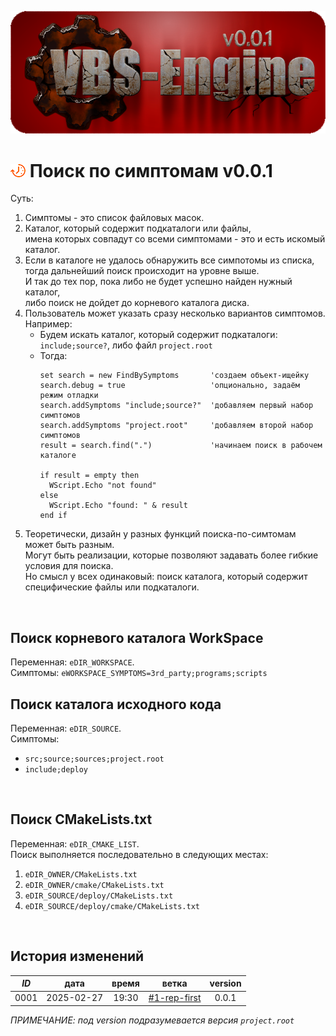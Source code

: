 ﻿[![logo](../../logo.png)](../docs.md "documentation") 

[H]: ../../docs.md        "родитель"
[P]: ../../icons/progress.png  "в процессе..."
[S]: ../../icons/success.png   "ошибок не обнаружено"
[E]: ../../icons/empty.png     "нет данных"
    
[![P]][H] Поиск по симптомам v0.0.1
===================================
Суть:  
1. Симптомы - это список файловых масок.  
2. Каталог, который содержит подкаталоги или файлы,  
   имена которых совпадут со всеми симптомами - это и есть искомый каталог.  
3. Если в каталоге не удалось обнаружить все симпотомы из списка,  
   тогда дальнейший поиск происходит на уровне выше.  
   И так до тех пор, пока либо не будет успешно найден нужный каталог,  
   либо поиск не дойдет до корневого каталога диска.  
4. Пользователь может указать сразу несколько вариантов симптомов.  
   Например:  
     - Будем искать каталог, который содержит подкаталоги:  
       `include;source?`, либо файл `project.root`  
     - Тогда:  
       ```vbs
       set search = new FindBySymptoms       'создаем объект-ищейку 
       search.debug = true                   'опционально, задаём режим отладки
       search.addSymptoms "include;source?"  'добавляем первый набор симптомов
       search.addSymptoms "project.root"     'добавляем второй набор симптомов
       result = search.find(".")             'начинаем поиск в рабочем каталоге

       if result = empty then
         WScript.Echo "not found"
       else
         WScript.Echo "found: " & result
       end if
       ```
5. Теоретически, дизайн у разных функций поиска-по-симтомам может быть разным.  
   Могут быть реализации, которые позволяют задавать более гибкие условия для поиска.  
   Но смысл у всех одинаковый: поиск каталога, который содержит специфические файлы или подкаталоги.  
<br/>


Поиск корневого каталога WorkSpace  
----------------------------------
Переменная: `eDIR_WORKSPACE`.  
Симптомы: `eWORKSPACE_SYMPTOMS=3rd_party;programs;scripts`
<br/>


Поиск каталога исходного кода  
-----------------------------  
Переменная: `eDIR_SOURCE`.  
Симптомы:  
  - `src;source;sources;project.root`  
  - `include;deploy`  
<br/>


Поиск CMakeLists.txt  
--------------------
Переменная: `eDIR_CMAKE_LIST`.  
Поиск выполняется последовательно в следующих местах:  
  1. `eDIR_OWNER/CMakeLists.txt`  
  2. `eDIR_OWNER/cmake/CMakeLists.txt`  
  3. `eDIR_SOURCE/deploy/CMakeLists.txt`  
  4. `eDIR_SOURCE/deploy/cmake/CMakeLists.txt`  
<br/>


История изменений 
-----------------

| *ID* |    дата    | время |     ветка      | version |  
|:----:|:----------:|:-----:|:--------------:|:-------:|  
| 0001 | 2025-02-27 | 19:30 | [#1-rep-first] |  0.0.1  |  

*ПРИМЕЧАНИЕ: под version подразумевается версия `project.root`*  

[#1-rep-first]: ../../history.md#-v001-rep
